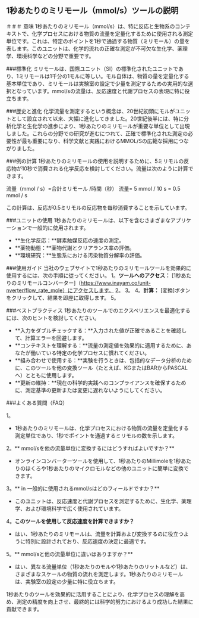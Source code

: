 ## 1秒あたりのミリモール（mmol/s）ツールの説明

＃＃＃ 意味
1秒あたりのミリモール（mmol/s）は、特に反応と生物系のコンテキストで、化学プロセスにおける物質の流量を定量化するために使用される測定単位です。これは、特定のポイントを1秒で通過する物質（ミリモール）の量を表します。このユニットは、化学的流れの正確な測定が不可欠な生化学、薬理学、環境科学などの分野で重要です。

###標準化
ミリモールは、国際ユニット（SI）の標準化されたユニットであり、1ミリモールは1千分の1モルに等しい。モル自体は、物質の量を定量化する基本単位であり、ミリモールは実験室の設定で少量を測定するための実用的な選択となっています。mmol/sの流量は、反応速度と代謝プロセスの表現に特に役立ちます。

###歴史と進化
化学流量を測定するという概念は、20世紀初頭にモルがユニットとして設立されて以来、大幅に進化してきました。20世紀後半には、特に分析化学と生化学の進歩により、1秒あたりのミリモールが重要な単位として出現しました。これらの分野での研究が進むにつれて、正確で標準化された測定の必要性が最も重要になり、科学文献と実践におけるMMOL/Sの広範な採用につながりました。

###例の計算
1秒あたりのミリモールの使用を説明するために、5ミリモルの反応物が10秒で消費される化学反応を検討してください。流量は次のように計算できます。

流量（mmol / s）=合計ミリモール /時間（秒）
流量= 5 mmol / 10 s = 0.5 mmol / s

この計算は、反応が0.5ミリモルの反応物を毎秒消費することを示しています。

###ユニットの使用
1秒あたりのミリモールは、以下を含むさまざまなアプリケーションで一般的に使用されます。
-  **生化学反応：**酵素触媒反応の速度の測定。
-  **薬物動態：**薬物代謝とクリアランス率の評価。
-  **環境研究：**生態系における汚染物質分解率の評価。

###使用ガイド
当社のウェブサイトで1秒あたりのミリモールツールを効果的に使用するには、次の手順に従ってください。
1。**ツールへのアクセス：** [1秒あたりのミリモールコンバーター]（https://www.inayam.co/unit-nverter/flow_rate_mole）にアクセスします。
2。
3。
4。**計算：** [変換]ボタンをクリックして、結果を即座に取得します。
5。

###ベストプラクティス
1秒あたりのツールでのエクスペリエンスを最適化するには、次のヒントを検討してください。
-  **入力をダブルチェックする：**入力された値が正確であることを確認して、計算エラーを回避します。
-  **コンテキストを理解する：**流量の測定値を効果的に適用するために、あなたが働いている特定の化学プロセスに慣れてください。
-  **組み合わせで使用する：**実験を行うときは、包括的なデータ分析のために、このツールを他の変換ツール（たとえば、KGまたはBARからPASCALへ）とともに使用します。
-  **更新の維持：**現在の科学的実践へのコンプライアンスを確保するために、測定基準の更新または変更に遅れないようにしてください。

###よくある質問（FAQ）

1。
-  1秒あたりのミリモールは、化学プロセスにおける物質の流量を定量化する測定単位であり、1秒でポイントを通過するミリモルの数を示します。

2。** mmol/sを他の流量単位に変換するにはどうすればよいですか？**
- オンラインコンバーターツールを使用して、1秒あたりのMillimoleを1秒あたりのほくろや1秒あたりのマイクロモルなどの他のユニットに簡単に変換できます。

3。** in 一般的に使用されるmmol/sはどのフィールドですか？**
- このユニットは、反応速度と代謝プロセスを測定するために、生化学、薬理学、および環境科学で広く使用されています。

4。**このツールを使用して反応速度を計算できますか？**
- はい、1秒あたりのミリモールは、流量を計算および変換するのに役立つように特別に設計されており、反応速度の決定に最適です。

5。** mmol/sと他の流量単位に違いはありますか？**
- はい、異なる流量単位（1秒あたりのモルや1秒あたりのリットルなど）は、さまざまなスケールの物質の流れを測定します。1秒あたりのミリモールは、実験室の設定の少量に特に役立ちます。

1秒あたりのツールを効果的に活用することにより、化学プロセスの理解を高め、測定の精度を向上させ、最終的には科学的努力におけるより成功した結果に貢献できます。